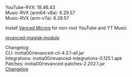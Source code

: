 YouTube-RVX: 18.46.43  
Music-RVX (arm64-v8a): 6.29.57  
Music-RVX (arm-v7a): 6.29.57  

Install [Vanced Microg](https://github.com/TeamVanced/VancedMicroG/releases) for non-root YouTube and YT Music  

[revanced-magisk-module](https://github.com/j-hc/revanced-magisk-module)  

Changelog:  
CLI: inotia00/revanced-cli-4.3.1-all.jar  
Integrations: inotia00/revanced-integrations-0.125.1.apk  
Patches: inotia00/revanced-patches-2.202.1.jar  
[Changelog](https://github.com/inotia00/revanced-patches/releases/tag/v2.202.1)  
